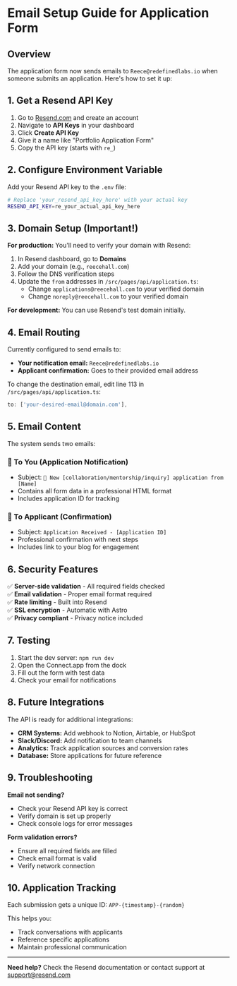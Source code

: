 # Email Setup Guide for Application Form

## Overview
The application form now sends emails to `Reece@redefinedlabs.io` when someone submits an application. Here's how to set it up:

## 1. Get a Resend API Key

1. Go to [Resend.com](https://resend.com) and create an account
2. Navigate to **API Keys** in your dashboard
3. Click **Create API Key**
4. Give it a name like "Portfolio Application Form"
5. Copy the API key (starts with `re_`)

## 2. Configure Environment Variable

Add your Resend API key to the `.env` file:

```bash
# Replace 'your_resend_api_key_here' with your actual key
RESEND_API_KEY=re_your_actual_api_key_here
```

## 3. Domain Setup (Important!)

**For production:** You'll need to verify your domain with Resend:

1. In Resend dashboard, go to **Domains**
2. Add your domain (e.g., `reecehall.com`)
3. Follow the DNS verification steps
4. Update the `from` addresses in `/src/pages/api/application.ts`:
   - Change `applications@reecehall.com` to your verified domain
   - Change `noreply@reecehall.com` to your verified domain

**For development:** You can use Resend's test domain initially.

## 4. Email Routing

Currently configured to send emails to:
- **Your notification email:** `Reece@redefinedlabs.io`
- **Applicant confirmation:** Goes to their provided email address

To change the destination email, edit line 113 in `/src/pages/api/application.ts`:
```typescript
to: ['your-desired-email@domain.com'],
```

## 5. Email Content

The system sends two emails:

### 📧 To You (Application Notification)
- Subject: `🚀 New [collaboration/mentorship/inquiry] application from [Name]`
- Contains all form data in a professional HTML format
- Includes application ID for tracking

### 📧 To Applicant (Confirmation)
- Subject: `Application Received - [Application ID]`
- Professional confirmation with next steps
- Includes link to your blog for engagement

## 6. Security Features

✅ **Server-side validation** - All required fields checked  
✅ **Email validation** - Proper email format required  
✅ **Rate limiting** - Built into Resend  
✅ **SSL encryption** - Automatic with Astro  
✅ **Privacy compliant** - Privacy notice included  

## 7. Testing

1. Start the dev server: `npm run dev`
2. Open the Connect.app from the dock
3. Fill out the form with test data
4. Check your email for notifications

## 8. Future Integrations

The API is ready for additional integrations:

- **CRM Systems:** Add webhook to Notion, Airtable, or HubSpot
- **Slack/Discord:** Add notification to team channels  
- **Analytics:** Track application sources and conversion rates
- **Database:** Store applications for future reference

## 9. Troubleshooting

**Email not sending?**
- Check your Resend API key is correct
- Verify domain is set up properly
- Check console logs for error messages

**Form validation errors?**
- Ensure all required fields are filled
- Check email format is valid
- Verify network connection

## 10. Application Tracking

Each submission gets a unique ID: `APP-{timestamp}-{random}`

This helps you:
- Track conversations with applicants
- Reference specific applications
- Maintain professional communication

---

**Need help?** Check the Resend documentation or contact support at support@resend.com